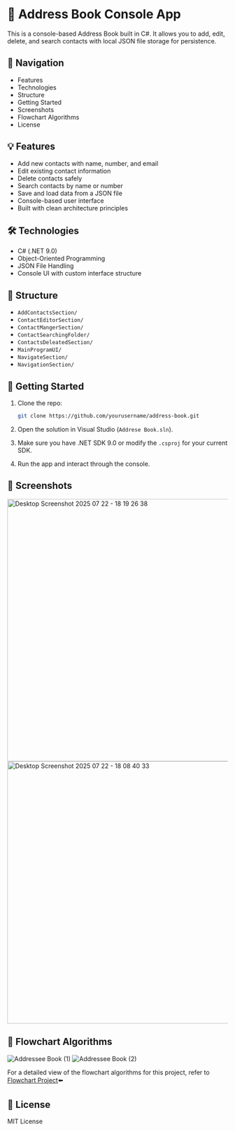  # 📘 Address Book Console App

This is a console-based Address Book built in C#. It allows you to add, edit, delete, and search contacts with local JSON file storage for persistence.

## 🧭 Navigation

- Features
- Technologies
- Structure
- Getting Started
- Screenshots
- Flowchart Algorithms
- License

## 💡 Features
- Add new contacts with name, number, and email
- Edit existing contact information
- Delete contacts safely
- Search contacts by name or number
- Save and load data from a JSON file
- Console-based user interface
- Built with clean architecture principles

## 🛠️ Technologies
- C# (.NET 9.0)
- Object-Oriented Programming
- JSON File Handling
- Console UI with custom interface structure

## 📂 Structure
- `AddContactsSection/`
- `ContactEditorSection/`
- `ContactMangerSection/`
- `ContactSearchingFolder/`
- `ContactsDeleatedSection/`
- `MainProgramUI/`
- `NavigateSection/`
- `NavigationSection/`

## 🚀 Getting Started
1. Clone the repo:
   ```bash
   git clone https://github.com/yourusername/address-book.git
   ```

2. Open the solution in Visual Studio (`Addrese Book.sln`).
3. Make sure you have .NET SDK 9.0 or modify the `.csproj` for your current SDK.
4. Run the app and interact through the console.

## 📸 Screenshots
<img width="600" height="600" alt="Desktop Screenshot 2025 07 22 - 18 19 26 38" src="https://github.com/user-attachments/assets/f6467163-d63c-4f7d-9457-d4fd9ffa4b37" /> <img width="600" height="600" alt="Desktop Screenshot 2025 07 22 - 18 08 40 33" src="https://github.com/user-attachments/assets/17d53603-1106-4e65-82db-ee5d7de2ce0e" />

## 🔄 Flowchart Algorithms
![Addressee Book (1)](https://github.com/user-attachments/assets/9c85831a-2f3c-4e9b-9c5a-73ccf0e15a07)
![Addressee Book (2)](https://github.com/user-attachments/assets/2cac6bbc-a45c-4504-9f19-5d709fca7302)

For a detailed view of the flowchart algorithms for this project, refer to [Flowchart Project](https://miro.com/app/live-embed/uXjVJcCU3ao=/?embedMode=view_only_without_ui&moveToViewport=1574%2C134%2C3786%2C1954&embedId=659935649572)⬅️
## 📄 License
MIT License

